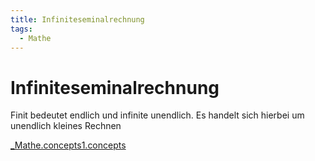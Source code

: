 ```yaml
---
title: Infiniteseminalrechnung
tags:
  - Mathe
---
```

# Infiniteseminalrechnung

Finit bedeutet endlich und infinite unendlich. Es handelt sich hierbei um unendlich kleines Rechnen

[_Mathe.concepts1.concepts](./Infiniteseminalrechnung/_Mathe.concepts1.concepts)